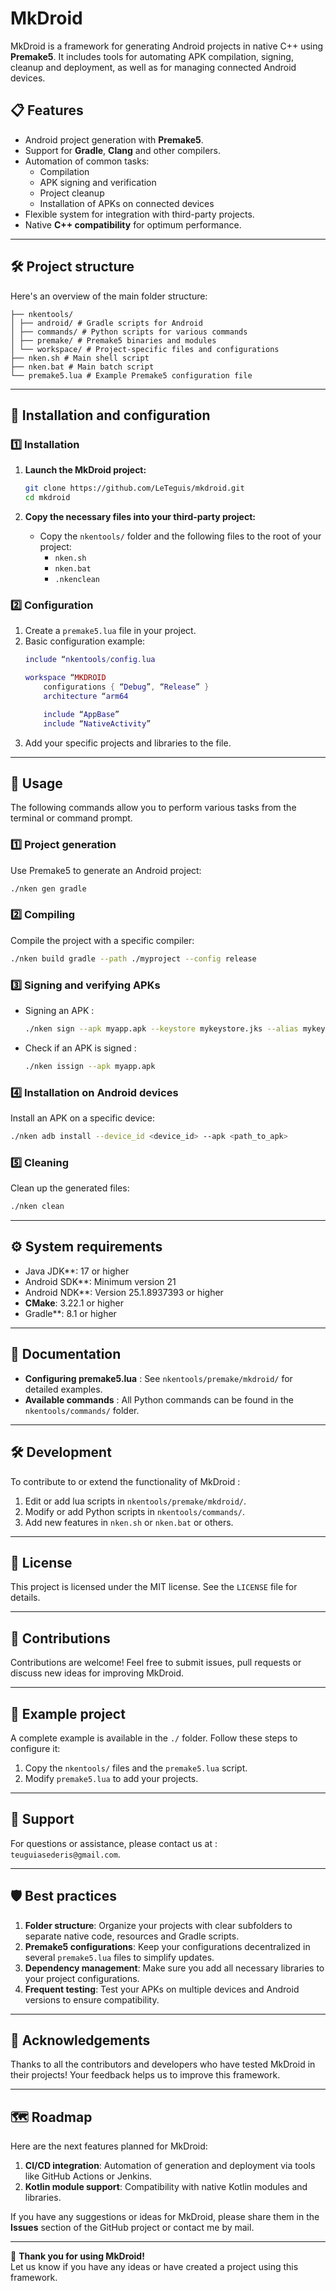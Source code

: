 
# MkDroid

MkDroid is a framework for generating Android projects in native C++ using **Premake5**. 
It includes tools for automating APK compilation, signing, cleanup and deployment, 
as well as for managing connected Android devices.


## 📋 Features

- Android project generation with **Premake5**.
- Support for **Gradle**, **Clang** and other compilers.
- Automation of common tasks:
  - Compilation
  - APK signing and verification
  - Project cleanup
  - Installation of APKs on connected devices
- Flexible system for integration with third-party projects.
- Native **C++ compatibility** for optimum performance.

---

## 🛠️ Project structure

Here's an overview of the main folder structure:

```
├── nkentools/
│ ├── android/ # Gradle scripts for Android
│ ├── commands/ # Python scripts for various commands
│ ├── premake/ # Premake5 binaries and modules
│ └── workspace/ # Project-specific files and configurations
├── nken.sh # Main shell script
├── nken.bat # Main batch script
└── premake5.lua # Example Premake5 configuration file
```

---

## 🚀 Installation and configuration

### 1️⃣ Installation

1. **Launch the MkDroid project:**
   ```bash
   git clone https://github.com/LeTeguis/mkdroid.git
   cd mkdroid
   ```

2. **Copy the necessary files into your third-party project:**
   - Copy the `nkentools/` folder and the following files to the root of your project:
     - `nken.sh`
     - `nken.bat`
     - `.nkenclean`

### 2️⃣ Configuration

1. Create a `premake5.lua` file in your project.
2. Basic configuration example:
   ```lua
   include “nkentools/config.lua

   workspace “MKDROID
       configurations { “Debug”, “Release” }
       architecture “arm64

       include “AppBase”
       include “NativeActivity”
   ```
3. Add your specific projects and libraries to the file.

---

## 🔧 Usage

The following commands allow you to perform various tasks from the terminal or command prompt.

### 1️⃣ Project generation

Use Premake5 to generate an Android project:
```bash
./nken gen gradle
```

### 2️⃣ Compiling

Compile the project with a specific compiler:
```bash
./nken build gradle --path ./myproject --config release
```

### 3️⃣ Signing and verifying APKs

- Signing an APK :
  ```bash
  ./nken sign --apk myapp.apk --keystore mykeystore.jks --alias mykeyalias --storepass mystorepass --keypass mykeypass
  ```

- Check if an APK is signed :
  ```bash
  ./nken issign --apk myapp.apk
  ```

### 4️⃣ Installation on Android devices

Install an APK on a specific device:
```bash
./nken adb install --device_id <device_id> --apk <path_to_apk>
```

### 5️⃣ Cleaning

Clean up the generated files:
```bash
./nken clean
```

---

## ⚙️ System requirements

- Java JDK**: 17 or higher
- Android SDK**: Minimum version 21
- Android NDK**: Version 25.1.8937393 or higher
- **CMake**: 3.22.1 or higher
- Gradle**: 8.1 or higher

---

## 📖 Documentation

- **Configuring premake5.lua** : See `nkentools/premake/mkdroid/` for detailed examples.
- **Available commands** : All Python commands can be found in the `nkentools/commands/` folder.

---

## 🛠️ Development

To contribute to or extend the functionality of MkDroid :
1. Edit or add lua scripts in `nkentools/premake/mkdroid/`.
1. Modify or add Python scripts in `nkentools/commands/`.
2. Add new features in `nken.sh` or `nken.bat` or others.

---

## 📜 License

This project is licensed under the MIT license. See the `LICENSE` file for details.

---

## 🤝 Contributions

Contributions are welcome! Feel free to submit issues, pull requests or discuss new ideas for improving MkDroid.

---

## 🧩 Example project

A complete example is available in the `./` folder. Follow these steps to configure it:
1. Copy the `nkentools/` files and the `premake5.lua` script.
2. Modify `premake5.lua` to add your projects.

---

## 💬 Support

For questions or assistance, please contact us at : `teuguiasederis@gmail.com`.

---

## 🛡️ Best practices

1. **Folder structure**: Organize your projects with clear subfolders to separate native code, resources and Gradle scripts.
2. **Premake5 configurations**: Keep your configurations decentralized in several `premake5.lua` files to simplify updates.
3. **Dependency management**: Make sure you add all necessary libraries to your project configurations.
4. **Frequent testing**: Test your APKs on multiple devices and Android versions to ensure compatibility.



---

## 🌟 Acknowledgements

Thanks to all the contributors and developers who have tested MkDroid in their projects! Your feedback helps us to improve this framework.

---

## 🗺️ Roadmap

Here are the next features planned for MkDroid:
1. **CI/CD integration**: Automation of generation and deployment via tools like GitHub Actions or Jenkins.
2. **Kotlin module support**: Compatibility with native Kotlin modules and libraries.

If you have any suggestions or ideas for MkDroid, please share them in the **Issues** section of the GitHub project or contact me by mail.

---

🎉 **Thank you for using MkDroid!**  
Let us know if you have any ideas or have created a project using this framework.